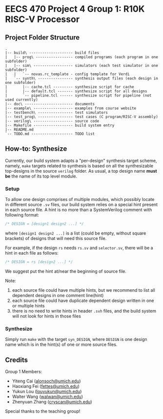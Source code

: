 # EECS 470 Project 4 Group 1: R10K RISC-V Processor

## Project Folder Structure

```
.
|-- build\ -------------------- build files
|   |-- prog\ ----------------- compiled programs (each program in one subfolder)
|   |-- sim\ ------------------ simulators (each test simulator in one subfolder)
|   |   `-- novas.rc_template - config template for Verdi
|   `-- synth\ ---------------- synthesis output files (each design in one subfolder)
|       |-- cache.tcl --------- synthesize script for cache
|       |-- default.tcl ------- synthesize script for all designs
|       `-- pipeline.tcl ------ synthesize script for pipeline (not used currently)
|-- doc\ ---------------------- documents
|-- example\ ------------------ examples from course website
|-- testbench\ ---------------- test simulators
|-- test_prog\ ---------------- test cases (C program/RISC-V assembly)
|-- verilog\ ------------------ source code
|-- Makefile ------------------ build system entry
|-- README.md
`-- TODO.md ------------------- TODO list
```

## How-to: Synthesize

Currently, our build system adapts a "per-design" synthesis target scheme, namely, `make` targets related to synthesis is based on all the synthesizable top-designs in the source `verilog` folder. As usual, a top design name **must be** the name of its top level module.

### Setup

To allow one design comprises of multiple modules, which possibly locate in different source `.sv` files, our build system relies on a special hint present in each source file. A hint is no more than a SystemVerilog comment with following format:

```systemverilog
/* DESIGN = [design1 design2 ...] */
```

where `[design1 design2 ...]` is a list (could be empty, without square brackets) of designs that will need this source file.

For example, if the design `rs` needs `rs.sv` and `selector.sv`, there will be a hint in each file as follows:

```systemverilog
/* DESIGN = rs [design2 ...] */
```

We suggest put the hint at/near the beginning of source file.

Note:

1. each source file could have multiple hints, but we recommend to list all dependent designs in one comment line(hint)
2. each source file could have duplicate dependent design written in one or multiple hints
3. there is no need to write hints in header `.svh` files, and the build system will not look for hints in those files

### Synthesize

Simply run `make` with the target `syn_DESIGN`, where `DESIGN` is one design name which is in the hint(s) of one or more source files.

## Credits

Group 1 Members:

- Yiteng Cai (alonsoch@umich.edu)
- Haoxiang Fei (fettes@umich.edu)
- Yukun Lou (louyukun@umich.edu)
- Walter Wang (walwan@umich.edu)
- Zhenyuan Zhang (cryscan@umich.edu)

Special thanks to the teaching group!
